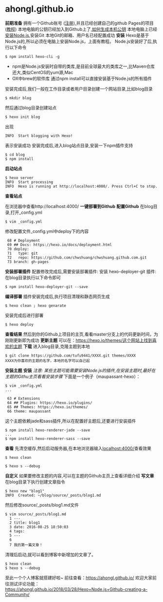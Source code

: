 # ahongl.github.io
**前期准备**
拥有一个Github账号 ([注册](https://github.com/)),并且已经创建自己的github Pages的项目([教程](https://pages.github.com/))
本地电脑的公钥已经加入到Github上了,[如何生成本机公钥](http://blog.csdn.net/hustpzb/article/details/8230454)
本地电脑上已经[安装Node.js](http://blog.csdn.net/baihuaxiu123/article/details/51868142),安装Git
本地Git的邮箱、用户名已经配置成功
**安装**
Hexo是基于Node.js的,所以必须在电脑上安装Node.js，上面有教程。
Node.js安装好了后,执行以下命令

```
$ npm install hexo-cli -g 
```

 - npm是Node.js安装时自带的类库,是目前全球最大的类库之一,比Maven仓库还大,类似CentOS的yum源,Mac
 - OX中brew的软件库 通过npm install可以直接安装基于Node.js的所有插件

安装完成后,我们一般在工作目录或者用户目录创建一个网站目录,比如blog目录

```
$ mkdir blog 
```
然后通过blog目录创建站点

```
$ hexo init blog
```
出现

```
INFO  Start blogging with Hexo!
```
表示安装成功
安装完成后,进入blog站点目录,安装一下npm插件支持

```
$ cd blog
$ npm install
```
**启动站点**

```
$ hexo server
INFO  Start processing
INFO  Hexo is running at http://localhost:4000/. Press Ctrl+C to stop.
```
**查看站点**

在浏览器中查看http://localhost:4000/
**一键部署到Github**
**配置Github**
在blog目录,打开_config.yml

```
$ vim _config.yml
```
修改配置文件_config.yml中deploy下的内容

```
 68 # Deployment
 69 ## Docs: https://hexo.io/docs/deployment.html
 70 deploy:
 71   type: git
 72   repo: https://github.com/chwshuang/chwshuang.github.com.git
 73 branch: gh-pages
```
**安装部署插件**
配置修改完成后,需要安装部署插件: 
安装 hexo-deployer-git 插件: 在blog目录执行以下命令即可

```
$ npm install hexo-deployer-git --save
```
**编译部署**
插件安装完成后,执行项目清理和静态网页生成

```
$ hexo clean ; hexo genarate
```
安装完成后进行部署

```
$ hexo deploy
```
**查看结果**
然后到你的Github上项目的主页,看看master分支上的代码更新时间，为刚刚更新即为成功
**更新主题**
可以在：https://hexo.io/themes/这个网站上找到喜欢的主题
**下载**
进入blog目录,克隆主题到本地

```
$ git clone https://github.com/tufu9441/XXXX.git themes/XXXX
XXXX为你喜欢的主题的名字，本地的名字可以自己起
```
**安装主题**
**安装**
*注意: 某些主题可能需要安装Node.js的插件,在安装主题时,最好在主题的Githu主页看看安装步骤*
下面是一个例子（maupassant-hexo）：

```
$ vim _config.yml
...

 63 # Extensions
 64 ## Plugins: https://hexo.io/plugins/
 65 ## Themes: https://hexo.io/themes/
 66 theme: maupassant
```
这个主题依赖jade和sass插件,所以在配置好主题后,还要进行安装插件

```
$ npm install hexo-renderer-jade --save
...
$ npm install hexo-renderer-sass --save
```
**查看**
先清空缓存,然后启动服务器,在本地浏览器输入[localhost:4000/](localhost:4000/)查看效果

```
$ hexo clean 

$ hexo s --debug
```
**自定义**
如果要修改主题的内容,可以在主题的Github主页上查看详细介绍
**写文章**
在blog目录下执行创建文章指令

```
$ hexo new "blog1"
INFO  Created: ~/blog/source/_posts/blog1.md
```
然后修改source/_posts/blog1.md文件

```
$ vim source/_posts/blog1.md
  1 ---
  2 title: blog1
  3 date: 2016-08-25 18:50:03
  4 tags:
  5 ---
  6 
  7 我的第一篇文章！
```
清理后启动,就可以看到博客中新增加的文章了。

```
$ hexo clean
$ hexo s --debug
```
至此一个个人博客就搭建好啦~
前往查看：https://ahongl.github.io/
欢迎大家前往测试评论功能：https://ahongl.github.io/2018/03/28/Hexo+Node.js+Github-creating-a-Community/
